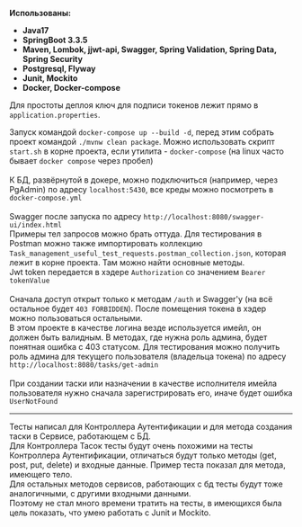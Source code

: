 **Использованы:**
- **Java17**
- **SpringBoot 3.3.5**
- **Maven, Lombok, jjwt-api, Swagger, Spring Validation, Spring Data, Spring Security**
- **Postgresql, Flyway**
- **Junit, Mockito**
- **Docker, Docker-compose**

Для простоты деплоя ключ для подписи токенов лежит прямо в `application.properties`.

Запуск командой `docker-compose up --build -d`, перед этим собрать проект командой `./mvnw clean package`. Можно использовать скрипт `start.sh` в корне проекта, если утилита - `docker-compose` (на linux часто бывает `docker compose` через пробел) \
\
К БД, развёрнутой в докере, можно подключиться (например, через PgAdmin) по адресу `localhost:5430`, все креды можно посмотреть в `docker-compose.yml` \
\
Swagger после запуска по адресу `http://localhost:8080/swagger-ui/index.html` \
Примеры тел запросов можно брать оттуда.  Для тестирования в Postman можно также импортировать коллекцию `Task_management_useful_test_requests.postman_collection.json`, которая лежит в корне проекта. Там можно найти основные методы. \
Jwt token передается в хэдере `Authorization` со значением `Bearer tokenValue` \
\
Сначала доступ открыт только к методам `/auth` и Swagger'у (на всё остальное будет `403 FORBIDDEN`). После помещения токена в хэдер можно пользоваться остальными. \
В этом проекте в качестве логина везде используется имейл, он должен быть валидным.
В методах, где нужна роль админа, будет понятная ошибка с 403 статусом. Для тестирования можно получить роль админа для текущего пользователя (владельца токена) по адресу `http://localhost:8080/tasks/get-admin` \
\
При создании таски или назначении в качестве исполнителя имейла пользователя нужно сначала зарегистрировать его, иначе будет ошибка `UserNotFound`
****
Тесты написал для Контроллера Аутентификации и для метода создания таски в Сервисе, работающем с БД. \
Для Контроллера Тасок тесты будут очень похожими на тесты Контроллера Аутентификации, отличаться будут только методы (get, post, put, delete) и входные данные. Пример теста показал для метода, имеющего тело. \
Для остальных методов сервисов, работающих с бд тесты будут тоже аналогичными, с другими входными данными. \
Поэтому не стал много времени тратить на тесты, в имеющихся была цель показать, что умею работать с Junit и Mockito.